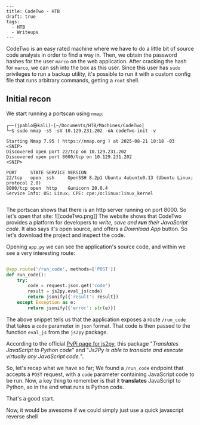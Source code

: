 ```
---
title: CodeTwo - HTB
draft: true
tags:
  - HTB
  - Writeups
---
```


CodeTwo is an easy rated machine where we have to do a little bit of source code analysis in order to find a way in. Then, we obtain the password hashes for the user `marco` on the web application. After cracking the hash for `marco`, we can ssh into the box as this user. Since this user has `sudo` privileges to run a backup utility, it's possible to run it with a custom config file that runs arbitrary commands, getting a `root` shell.

## Initial recon

We start running a portscan using `nmap`:
```shell
┌──(jpablo㉿kali)-[~/Documents/HTB/Machines/CodeTwo]
└─$ sudo nmap -sS -sV 10.129.231.202 -oA codeTwo-init -v        

Starting Nmap 7.95 ( https://nmap.org ) at 2025-08-21 10:18 -03
<SNIP>
Discovered open port 22/tcp on 10.129.231.202
Discovered open port 8000/tcp on 10.129.231.202
<SNIP>

PORT     STATE SERVICE VERSION
22/tcp   open  ssh     OpenSSH 8.2p1 Ubuntu 4ubuntu0.13 (Ubuntu Linux; protocol 2.0)
8000/tcp open  http    Gunicorn 20.0.4
Service Info: OS: Linux; CPE: cpe:/o:linux:linux_kernel


```


The portscan shows that there is an http server running on port 8000. So let's open that site:
![[codeTwo.png]]
The website shows that CodeTwo provides a platform for developers to _write, save and **run** their JavaScript code_.
It also says it's open source, and offers a _Download App_ button. So let's download the project and inspect the code.

Opening `app.py` we can see the application's source code, and within we see a very interesting route:
```python

@app.route('/run_code', methods=['POST'])
def run_code():
    try:
        code = request.json.get('code')
        result = js2py.eval_js(code)
        return jsonify({'result': result})
    except Exception as e:
        return jsonify({'error': str(e)})

```
The above snippet tells us that the application exposes a route `/run_code` that takes a `code` parameter in `json` format.
That code is then passed to the function `eval_js` from the `js2py` package.

According to the official [PyPi page for js2py](https://pypi.org/project/Js2Py/), this package "_Translates JavaScript to Python code_" and "_Js2Py is able to translate and execute virtually any JavaScript code._".

So, let's recap what we have so far; We found a `/run_code` endpoint that accepts a `POST` request, with a `code` parameter containing JavaScript code to be run.
Now, a key thing to remember is that it **translates** JavaScript to Python, so in the end what runs is Python code.

That's a good start.

Now, it would be awesome if we could simply just use a quick javascript reverse shell